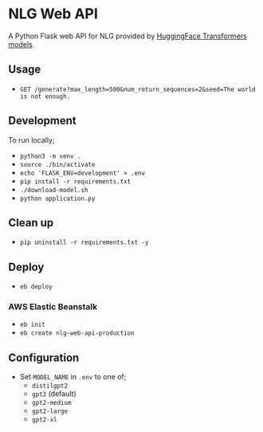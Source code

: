 # NLG Web API
A Python Flask web API for NLG provided by [HuggingFace Transformers models](https://github.com/huggingface/transformers/).

## Usage
- `GET /generate?max_length=500&num_return_sequences=2&seed=The world is not enough.`

## Development
To run locally;
- `python3 -m venv .`
- `source ./bin/activate`
- `echo 'FLASK_ENV=development' > .env`
- `pip install -r requirements.txt`
- `./download-model.sh`
- `python application.py`

## Clean up
- `pip uninstall -r requirements.txt -y`

## Deploy
- `eb deploy`

### AWS Elastic Beanstalk
- `eb init`
- `eb create nlg-web-api-production`

## Configuration
- Set `MODEL_NAME` in `.env` to one of;
  - `distilgpt2`
  - `gpt2` (default)
  - `gpt2-medium`
  - `gpt2-large`
  - `gpt2-xl`

